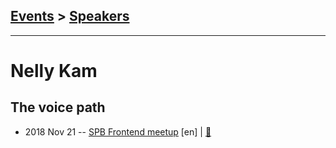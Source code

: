 ## [Events](../README.md) > [Speakers](../speakers.md)
---

# Nelly Kam

## The voice path
- 2018 Nov 21 -- [SPB Frontend meetup](https://www.youtube.com/watch?v=CYBtAAN3--Q) [en] | [:notebook:](https://docs.google.com/presentation/d/1CC5EVVTKRaYBmAKLkWk_4K33M9FuzpyZ4Xmc_HrYyzo/edit#slide=id.g47fc33c2f6_1_15)  
